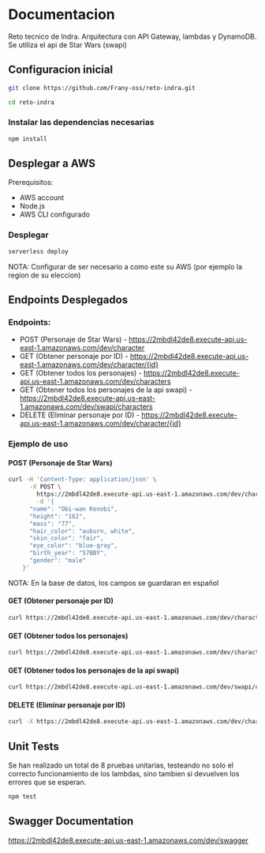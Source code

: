 # Documentacion
Reto tecnico de Indra. Arquitectura con API Gateway, lambdas y DynamoDB. Se utiliza el api de Star Wars (swapi)


## Configuracion inicial
```bash
git clone https://github.com/Frany-oss/reto-indra.git
```
```bash
cd reto-indra
```
### Instalar las dependencias necesarias
```bash
npm install
```

## Desplegar a AWS
Prerequisitos:
- AWS account
- Node.js
- AWS CLI configurado

### Desplegar
```bash
serverless deploy
```
NOTA: Configurar de ser necesario a como este su AWS (por ejemplo la region de su eleccion)

## Endpoints Desplegados
### Endpoints:
- POST (Personaje de Star Wars) - https://2mbdl42de8.execute-api.us-east-1.amazonaws.com/dev/character
- GET (Obtener personaje por ID) - https://2mbdl42de8.execute-api.us-east-1.amazonaws.com/dev/character/{id}
- GET (Obtener todos los personajes) - https://2mbdl42de8.execute-api.us-east-1.amazonaws.com/dev/characters
- GET (Obtener todos los personajes de la api swapi) - https://2mbdl42de8.execute-api.us-east-1.amazonaws.com/dev/swapi/characters
- DELETE (Eliminar personaje por ID) - https://2mbdl42de8.execute-api.us-east-1.amazonaws.com/dev/character/{id}

### Ejemplo de uso
####  POST (Personaje de Star Wars)

```bash
curl -H 'Content-Type: application/json' \
      -X POST \
        https://2mbdl42de8.execute-api.us-east-1.amazonaws.com/dev/character \
        -d '{
      "name": "Obi-wan Kenobi",
      "height": "182",
      "mass": "77",
      "hair_color": "auburn, white",
      "skin_color": "fair",
      "eye_color": "blue-gray",
      "birth_year": "57BBY",
      "gender": "male"
    }'
```
NOTA: En la base de datos, los campos se guardaran en español

#### GET (Obtener personaje por ID)
```bash
curl https://2mbdl42de8.execute-api.us-east-1.amazonaws.com/dev/character/{edae2d3e-dc82-4cf3-8678-92d4896bcdde}
```

#### GET (Obtener todos los personajes)
```bash
curl https://2mbdl42de8.execute-api.us-east-1.amazonaws.com/dev/characters
```

#### GET (Obtener todos los personajes de la api swapi)
```bash
curl https://2mbdl42de8.execute-api.us-east-1.amazonaws.com/dev/swapi/characters
```

#### DELETE (Eliminar personaje por ID)
```bash
curl -X https://2mbdl42de8.execute-api.us-east-1.amazonaws.com/dev/character/{edae2d3e-dc82-4cf3-8678-92d4896bcdde}
```

## Unit Tests
Se han realizado un total de 8 pruebas unitarias, testeando no solo el correcto funcionamiento de los lambdas, sino tambien si devuelven los errores que se esperan.
```bash
npm test
```

## Swagger Documentation
https://2mbdl42de8.execute-api.us-east-1.amazonaws.com/dev/swagger

